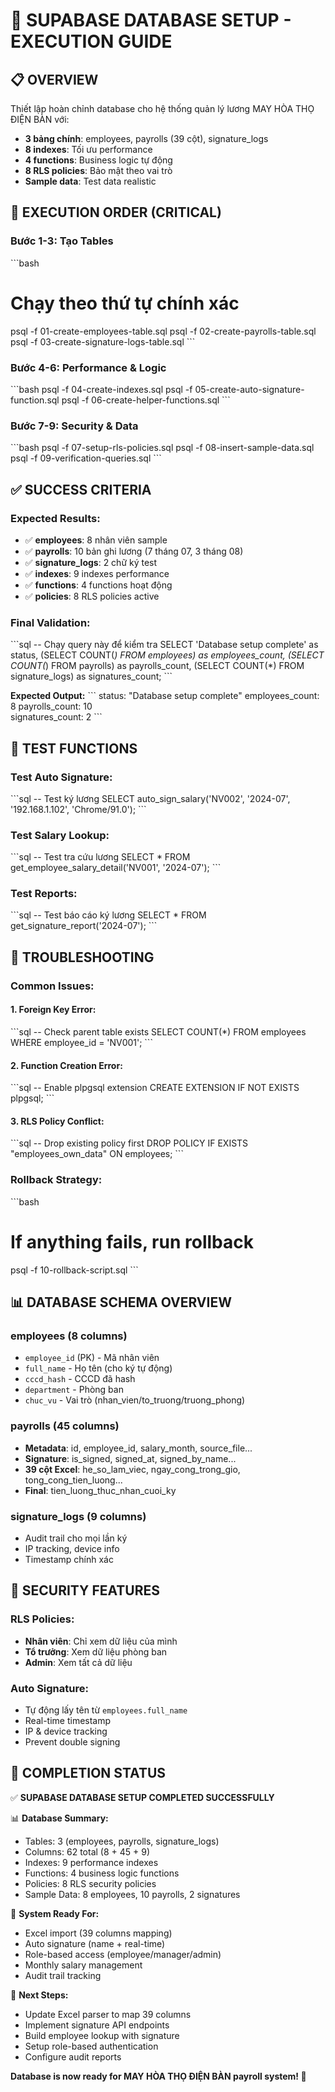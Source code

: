# 🚀 SUPABASE DATABASE SETUP - EXECUTION GUIDE

## 📋 OVERVIEW

Thiết lập hoàn chỉnh database cho hệ thống quản lý lương MAY HÒA THỌ ĐIỆN BÀN với:

- **3 bảng chính**: employees, payrolls (39 cột), signature_logs
- **8 indexes**: Tối ưu performance
- **4 functions**: Business logic tự động
- **8 RLS policies**: Bảo mật theo vai trò
- **Sample data**: Test data realistic

## 🎯 EXECUTION ORDER (CRITICAL)

### **Bước 1-3: Tạo Tables**

\`\`\`bash

# Chạy theo thứ tự chính xác

psql -f 01-create-employees-table.sql
psql -f 02-create-payrolls-table.sql  
psql -f 03-create-signature-logs-table.sql
\`\`\`

### **Bước 4-6: Performance & Logic**

\`\`\`bash
psql -f 04-create-indexes.sql
psql -f 05-create-auto-signature-function.sql
psql -f 06-create-helper-functions.sql
\`\`\`

### **Bước 7-9: Security & Data**

\`\`\`bash
psql -f 07-setup-rls-policies.sql
psql -f 08-insert-sample-data.sql
psql -f 09-verification-queries.sql
\`\`\`

## ✅ SUCCESS CRITERIA

### **Expected Results:**

- ✅ **employees**: 8 nhân viên sample
- ✅ **payrolls**: 10 bản ghi lương (7 tháng 07, 3 tháng 08)
- ✅ **signature_logs**: 2 chữ ký test
- ✅ **indexes**: 9 indexes performance
- ✅ **functions**: 4 functions hoạt động
- ✅ **policies**: 8 RLS policies active

### **Final Validation:**

\`\`\`sql
-- Chạy query này để kiểm tra
SELECT
'Database setup complete' as status,
(SELECT COUNT(_) FROM employees) as employees_count,
(SELECT COUNT(_) FROM payrolls) as payrolls_count,
(SELECT COUNT(\*) FROM signature_logs) as signatures_count;
\`\`\`

**Expected Output:**
\`\`\`
status: "Database setup complete"
employees_count: 8
payrolls_count: 10  
signatures_count: 2
\`\`\`

## 🧪 TEST FUNCTIONS

### **Test Auto Signature:**

\`\`\`sql
-- Test ký lương
SELECT auto_sign_salary('NV002', '2024-07', '192.168.1.102', 'Chrome/91.0');
\`\`\`

### **Test Salary Lookup:**

\`\`\`sql
-- Test tra cứu lương
SELECT \* FROM get_employee_salary_detail('NV001', '2024-07');
\`\`\`

### **Test Reports:**

\`\`\`sql
-- Test báo cáo ký lương
SELECT \* FROM get_signature_report('2024-07');
\`\`\`

## 🚨 TROUBLESHOOTING

### **Common Issues:**

#### **1. Foreign Key Error:**

\`\`\`sql
-- Check parent table exists
SELECT COUNT(\*) FROM employees WHERE employee_id = 'NV001';
\`\`\`

#### **2. Function Creation Error:**

\`\`\`sql
-- Enable plpgsql extension
CREATE EXTENSION IF NOT EXISTS plpgsql;
\`\`\`

#### **3. RLS Policy Conflict:**

\`\`\`sql
-- Drop existing policy first
DROP POLICY IF EXISTS "employees_own_data" ON employees;
\`\`\`

### **Rollback Strategy:**

\`\`\`bash

# If anything fails, run rollback

psql -f 10-rollback-script.sql
\`\`\`

## 📊 DATABASE SCHEMA OVERVIEW

### **employees (8 columns)**

- `employee_id` (PK) - Mã nhân viên
- `full_name` - Họ tên (cho ký tự động)
- `cccd_hash` - CCCD đã hash
- `department` - Phòng ban
- `chuc_vu` - Vai trò (nhan_vien/to_truong/truong_phong)

### **payrolls (45 columns)**

- **Metadata**: id, employee_id, salary_month, source_file...
- **Signature**: is_signed, signed_at, signed_by_name...
- **39 cột Excel**: he_so_lam_viec, ngay_cong_trong_gio, tong_cong_tien_luong...
- **Final**: tien_luong_thuc_nhan_cuoi_ky

### **signature_logs (9 columns)**

- Audit trail cho mọi lần ký
- IP tracking, device info
- Timestamp chính xác

## 🔐 SECURITY FEATURES

### **RLS Policies:**

- **Nhân viên**: Chỉ xem dữ liệu của mình
- **Tổ trưởng**: Xem dữ liệu phòng ban
- **Admin**: Xem tất cả dữ liệu

### **Auto Signature:**

- Tự động lấy tên từ `employees.full_name`
- Real-time timestamp
- IP & device tracking
- Prevent double signing

## 🎉 COMPLETION STATUS

✅ **SUPABASE DATABASE SETUP COMPLETED SUCCESSFULLY**

📊 **Database Summary:**

- Tables: 3 (employees, payrolls, signature_logs)
- Columns: 62 total (8 + 45 + 9)
- Indexes: 9 performance indexes
- Functions: 4 business logic functions
- Policies: 8 RLS security policies
- Sample Data: 8 employees, 10 payrolls, 2 signatures

🚀 **System Ready For:**

- Excel import (39 columns mapping)
- Auto signature (name + real-time)
- Role-based access (employee/manager/admin)
- Monthly salary management
- Audit trail tracking

🔗 **Next Steps:**

- Update Excel parser to map 39 columns
- Implement signature API endpoints
- Build employee lookup with signature
- Setup role-based authentication
- Configure audit reports

**Database is now ready for MAY HÒA THỌ ĐIỆN BÀN payroll system! 🎯**
